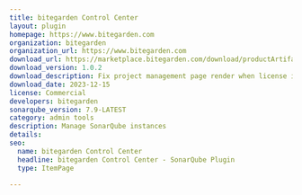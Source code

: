 ```yaml
---
title: bitegarden Control Center
layout: plugin
homepage: https://www.bitegarden.com
organization: bitegarden
organization_url: https://www.bitegarden.com
download_url: https://marketplace.bitegarden.com/download/productArtifact?productName=bitegarden-sonarqube-control-center&productVersion=1.0.2&productFileExt=jar&customerEmail=sonarplugins@gmail.com&customerName=sonarqube&customerSurnames=marketplace&customerCompany=bitegarden
download_version: 1.0.2
download_description: Fix project management page render when license is invalid
download_date: 2023-12-15
license: Commercial
developers: bitegarden
sonarqube_version: 7.9-LATEST
category: admin tools
description: Manage SonarQube instances
details: 
seo:
  name: bitegarden Control Center
  headline: bitegarden Control Center - SonarQube Plugin
  type: ItemPage

---
```

